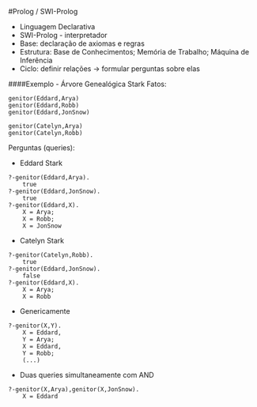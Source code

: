 #Prolog / SWI-Prolog

- Linguagem Declarativa
- SWI-Prolog - interpretador
- Base: declaração de axiomas e regras
- Estrutura: Base de Conhecimentos; Memória de Trabalho; Máquina de Inferência
- Ciclo: definir relações -> formular perguntas sobre elas

####Exemplo - Árvore Genealógica Stark
Fatos:
```
genitor(Eddard,Arya)
genitor(Eddard,Robb)
genitor(Eddard,JonSnow)

genitor(Catelyn,Arya)
genitor(Catelyn,Robb)
```
Perguntas (queries):
- Eddard Stark
```
?-genitor(Eddard,Arya).
    true
?-genitor(Eddard,JonSnow).
    true
?-genitor(Eddard,X).
    X = Arya;
    X = Robb;
    X = JonSnow
```
- Catelyn Stark
```
?-genitor(Catelyn,Robb).
    true
?-genitor(Eddard,JonSnow).
    false
?-genitor(Eddard,X).
    X = Arya;
    X = Robb
```
- Genericamente
```
?-genitor(X,Y).
    X = Eddard,
    Y = Arya;
    X = Eddard,
    Y = Robb;
    (...)
```
- Duas queries simultaneamente com AND
```
?-genitor(X,Arya),genitor(X,JonSnow).
    X = Eddard
```
